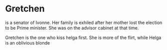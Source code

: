 # Gretchen

 is a senator of Ivonne. Her family is exhiled after her mother lost the election to be Prime minister. She was on the advisor cabinet at that time.

Gretchen is the one who kiss helga first. She is more of the flirt, while Helga is an oblivious blonde

